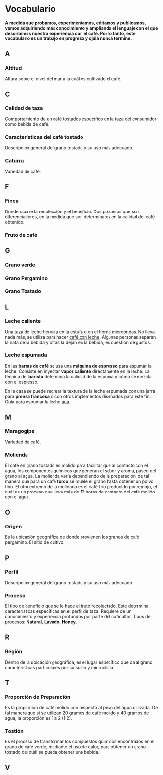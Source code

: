 # Vocabulario

**A medida que probamos, experimentamos, editamos y publicamos, vamos adquiriendo más conocimiento y ampliando el lenguaje con el que describimos nuestra experiencia con el café. Por lo tanto, este vocabulario es un trabajo en progreso y ojalá nunca termine.**

## A

### Altitud

Altura sobre el nivel del mar a la cuál es cultivado el café.

## C

### Calidad de taza 

Comportamiento de un café tostados específico en la taza del consumidor como bebida de café.

### Características del café tostado

Descripción general del grano tostado y su uso más adecuado.

### Caturra

Variedad de café.

## F

### Finca

Donde ocurre la recolección y el beneficio. Dos procesos que son diferenciadores, en la medida que son determinates en la calidad del café obtenido.

### Fruto de café

## G

### Grano verde

### Grano Pergamino

### Grano Tostado

## L

### Leche caliente

Una taza de leche hervida en la estufa o en el horno microondas. No lleva nada más, se utiliza para hacer [café con leche](http://negro.coffee/aprendizaje/bebidas/cafe-con-leche). Algunas personas separan la nata de la bebida y otras la dejan en la bebida, es cuestión de gustos.

### Leche espumada

En las **barras de café** se usa una **máquina de espresso** para espumar la leche. Consiste en inyectar **vapor caliente** directamente en la leche. La técnica del **barista** determina la calidad de la espuma y cómo se mezcla con el espresso.

En la casa se puede recrear la textura de la leche espumada con una jarra para **prensa francesa** o con otros implementos diseñados para este fin. Guía para espumar la leche [acá](http://negro.coffee/aprendizaje/guias-de-prep/espumar-leche).



## M

### Maragogipe

Variedad de café.

### Molienda

El café en grano tostado es molido para facilitar que al contacto con el agua, los componentes químicos que generan el sabor y aroma, pasen del grano al agua. La molienda varía dependiendo de la preparación, de tal manera que para un café **turco** se muele el grano hasta obtener un polvo fino. El otro extremo de la molienda es el café frío producido por remojo, el cuál es un proceso que lleva más de 12 horas de contacto del café molido con el agua.

## O

### Origen

Es la ubicación geográfica de donde provienen los granos de café pergamino. El sitio de cultivo.

## P

### Perfil

Descripción general del grano tostado y su uso más adecuado.

### Proceso

El tipo de beneficio que se le hace al fruto recolectado. Este determina características específicas en el perfil de taza. Requiere de un conocimiento y experiencia profundos por parte del caficultor. Tipos de procesos: **Natural**, **Lavado**, **Honey**.

## R

### Región

Dentro de la ubicación geográfica, es el lugar específico que da al grano características particulares por su suelo y microclima.

## T

### Proporción de Preparación

Es la proporción de café molido con respecto al peso del agua utilizada. De tal manera que si se utilizan 20 gramos de café molido y 40 gramos de agua, la proporción es 1 a 2 (1:2). 

### Tostión

Es el proceso de transformar los compuestos químicos encontrados en el grano de café verde, mediante el uso de calor, para obtener un grano tostado del cuál se pueda obtener una bebida. 

## V
